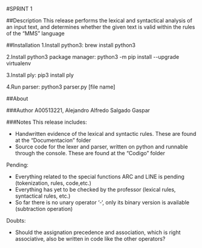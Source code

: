 #SPRINT 1

##Description
This release performs the lexical and syntactical analysis of an input text, and determines whether the given text is valid within the rules of the “MMS” language


##Installation 
1.Install python3: brew install python3

2.Install python3 package manager: python3 -m pip install --upgrade virtualenv

3.Install ply: pip3 install ply

4.Run parser: python3 parser.py [file name]
 

##About

###Author
A00513221, Alejandro Alfredo Salgado Gaspar

###Notes
This release includes:
* Handwritten evidence of the lexical and syntactic rules. These are found at the “Documentacion” folder
* Source code for the lexer and parser, written on python and runnable through the console. These are found at the “Codigo” folder

Pending:
* Everything related to the special functions ARC and LINE is pending (tokenization, rules, code,etc.)
* Everything has yet to be checked by the professor (lexical rules, syntactical rules, etc.)
* So far there is no unary operator ‘-‘, only its binary version is available (subtraction operation)

Doubts:
* Should the assignation precedence and association, which is right associative, also be written in code like the other operators?
